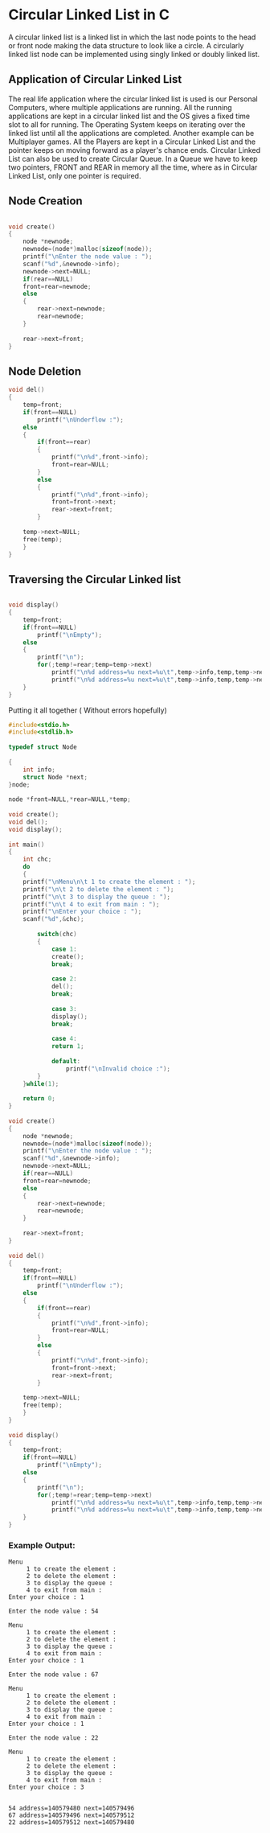 # Circular Linked List in C

A circular linked list is a linked list in which the last node points to the head or front node making the data structure to look like a circle. 
A circularly linked list node can be implemented using singly linked or doubly linked list.

## Application of Circular Linked List
The real life application where the circular linked list is used is our Personal Computers, where multiple applications are running. All the running applications are kept in a circular linked list and the OS gives a fixed time slot to all for running. The Operating System keeps on iterating over the linked list until all the applications are completed.
Another example can be Multiplayer games. All the Players are kept in a Circular Linked List and the pointer keeps on moving forward as a player's chance ends.
Circular Linked List can also be used to create Circular Queue. In a Queue we have to keep two pointers, FRONT and REAR in memory all the time, where as in Circular Linked List, only one pointer is required.


## Node Creation

```c

void create()
{
	node *newnode;
	newnode=(node*)malloc(sizeof(node));
	printf("\nEnter the node value : ");
	scanf("%d",&newnode->info);
	newnode->next=NULL;
	if(rear==NULL)
	front=rear=newnode;
	else
	{
		rear->next=newnode;
		rear=newnode;
	}
	
	rear->next=front;
}
```
## Node Deletion

```c
void del()
{
	temp=front;
	if(front==NULL)
		printf("\nUnderflow :");
	else
	{
		if(front==rear)
		{
			printf("\n%d",front->info);
			front=rear=NULL;
		}
		else
		{
			printf("\n%d",front->info);
			front=front->next;
			rear->next=front;
		}
 
	temp->next=NULL;
	free(temp);
	}
}
```
## Traversing the Circular Linked list
```c

void display()
{
	temp=front;
	if(front==NULL)
		printf("\nEmpty");
	else
	{
		printf("\n");
		for(;temp!=rear;temp=temp->next)
			printf("\n%d address=%u next=%u\t",temp->info,temp,temp->next);
			printf("\n%d address=%u next=%u\t",temp->info,temp,temp->next);
	}
}
```

Putting it all  together ( Without errors hopefully) 
```c
#include<stdio.h>
#include<stdlib.h>
 
typedef struct Node
 
{
	int info;
	struct Node *next;
}node;
 
node *front=NULL,*rear=NULL,*temp;
 
void create();
void del();
void display();
 
int main()
{
	int chc;
	do
	{
 	printf("\nMenu\n\t 1 to create the element : ");
	printf("\n\t 2 to delete the element : ");
	printf("\n\t 3 to display the queue : ");
	printf("\n\t 4 to exit from main : ");
	printf("\nEnter your choice : ");
	scanf("%d",&chc);
	
		switch(chc)
		{
			case 1:
	 		create();
			break;
	 	
		 	case 2:
	 		del();
	 		break;
	 
	 		case 3:
	 		display();
	 		break;
	 
	 		case 4:
	 		return 1;
	 		
			default:
	 			printf("\nInvalid choice :");
	 	}
	}while(1);
 
	return 0;
}
 
void create()
{
	node *newnode;
	newnode=(node*)malloc(sizeof(node));
	printf("\nEnter the node value : ");
	scanf("%d",&newnode->info);
	newnode->next=NULL;
	if(rear==NULL)
	front=rear=newnode;
	else
	{
		rear->next=newnode;
		rear=newnode;
	}
	
	rear->next=front;
}
 
void del()
{
	temp=front;
	if(front==NULL)
		printf("\nUnderflow :");
	else
	{
		if(front==rear)
		{
			printf("\n%d",front->info);
			front=rear=NULL;
		}
		else
		{
			printf("\n%d",front->info);
			front=front->next;
			rear->next=front;
		}
 
	temp->next=NULL;
	free(temp);
	}
}
 
void display()
{
	temp=front;
	if(front==NULL)
		printf("\nEmpty");
	else
	{
		printf("\n");
		for(;temp!=rear;temp=temp->next)
			printf("\n%d address=%u next=%u\t",temp->info,temp,temp->next);
			printf("\n%d address=%u next=%u\t",temp->info,temp,temp->next);
	}
}
```
### Example Output:
```
Menu
	 1 to create the element : 
	 2 to delete the element : 
	 3 to display the queue : 
	 4 to exit from main : 
Enter your choice : 1

Enter the node value : 54

Menu
	 1 to create the element : 
	 2 to delete the element : 
	 3 to display the queue : 
	 4 to exit from main : 
Enter your choice : 1

Enter the node value : 67

Menu
	 1 to create the element : 
	 2 to delete the element : 
	 3 to display the queue : 
	 4 to exit from main : 
Enter your choice : 1

Enter the node value : 22

Menu
	 1 to create the element : 
	 2 to delete the element : 
	 3 to display the queue : 
	 4 to exit from main : 
Enter your choice : 3


54 address=140579480 next=140579496	
67 address=140579496 next=140579512	
22 address=140579512 next=140579480	

```
